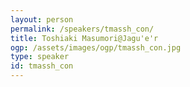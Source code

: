 ```yaml
---
layout: person
permalink: /speakers/tmassh_con/
title: Toshiaki Masumori@Jagu'e'r
ogp: /assets/images/ogp/tmassh_con.jpg
type: speaker
id: tmassh_con
---
```

